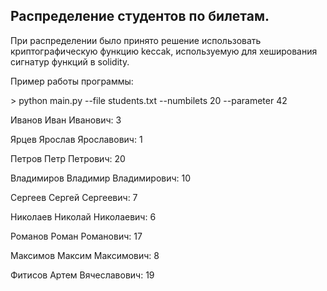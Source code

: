 ## Распределение студентов по билетам.

При распределении было принято решение использовать криптографическую функцию keccak, используемую для хеширования сигнатур функций в solidity.

Пример работы программы:

\> python main.py --file students.txt --numbilets 20 --parameter 42

Иванов Иван Иванович: 3

Ярцев Ярослав Ярославович: 1

Петров Петр Петрович: 20

Владимиров Владимир Владимирович: 10

Сергеев Сергей Сергеевич: 7

Николаев Николай Николаевич: 6

Романов Роман Романович: 17

Максимов Максим Максимович: 8

Фитисов Артем Вячеславович: 19
